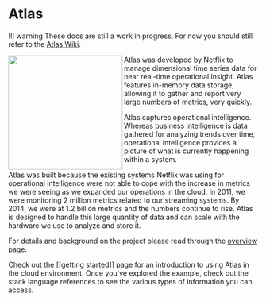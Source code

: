 
# Atlas

!!! warning
    These docs are still a work in progress. For now you should still refer to
    the [Atlas Wiki](https://github.com/Netflix/atlas/wiki).

<img src="https://github.com/Netflix/atlas/wiki/images/atlas_logo.png" width="230" height="230" align="left"></img>

Atlas was developed by Netflix to manage dimensional time series data for near real-time
operational insight. Atlas features in-memory data storage, allowing it to gather and report
very large numbers of metrics, very quickly.

Atlas captures operational intelligence. Whereas business intelligence is data gathered for
analyzing trends over time, operational intelligence provides a picture of what is currently
happening within a system.

Atlas was built because the existing systems Netflix was using for operational intelligence were
not able to cope with the increase in metrics we were seeing as we expanded our operations in the
cloud. In 2011, we were monitoring 2 million metrics related to our streaming systems. By 2014, we
were at 1.2 billion metrics and the numbers continue to rise. Atlas is designed to handle this
large quantity of data and can scale with the hardware we use to analyze and store it.

For details and background on the project please read through the [overview](./overview.md) page.

Check out the [[getting started]] page for an introduction to using Atlas in the cloud
environment. Once you've explored the example, check out the stack language references to see
the various types of information you can access.

